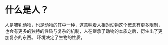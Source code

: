 # 什么是人？
人是哺乳动物，也是动物的其中一种，这意味着人相对动物这个概念有更多限制，也会有更多的独特的性质与复杂的机制，人在继承了动物的本质之后，衍生出了更加复杂的东西。
环境决定了生物的性质，
